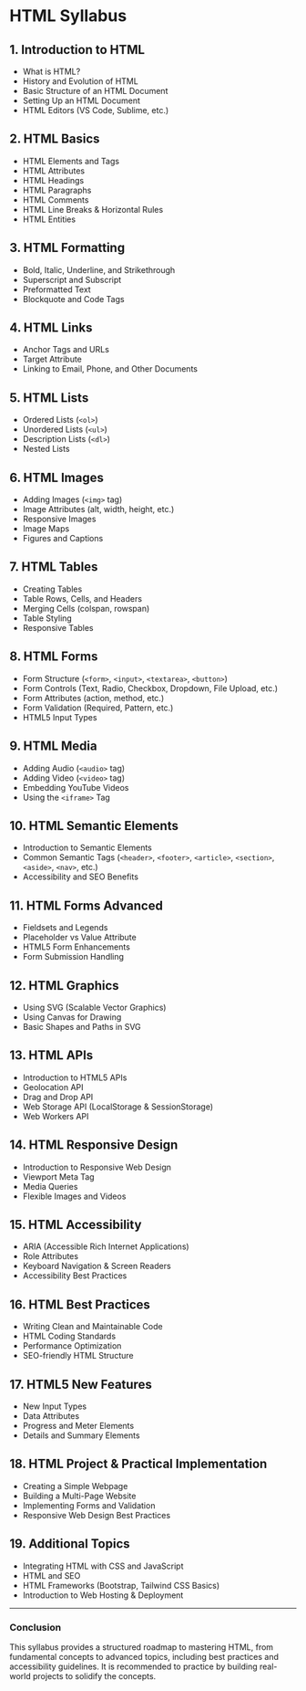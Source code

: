 # HTML Syllabus

## 1. Introduction to HTML
- What is HTML?
- History and Evolution of HTML
- Basic Structure of an HTML Document
- Setting Up an HTML Document
- HTML Editors (VS Code, Sublime, etc.)

## 2. HTML Basics
- HTML Elements and Tags
- HTML Attributes
- HTML Headings
- HTML Paragraphs
- HTML Comments
- HTML Line Breaks & Horizontal Rules
- HTML Entities

## 3. HTML Formatting
- Bold, Italic, Underline, and Strikethrough
- Superscript and Subscript
- Preformatted Text
- Blockquote and Code Tags

## 4. HTML Links
- Anchor Tags and URLs
- Target Attribute
- Linking to Email, Phone, and Other Documents

## 5. HTML Lists
- Ordered Lists (`<ol>`)
- Unordered Lists (`<ul>`)
- Description Lists (`<dl>`)
- Nested Lists

## 6. HTML Images
- Adding Images (`<img>` tag)
- Image Attributes (alt, width, height, etc.)
- Responsive Images
- Image Maps
- Figures and Captions

## 7. HTML Tables
- Creating Tables
- Table Rows, Cells, and Headers
- Merging Cells (colspan, rowspan)
- Table Styling
- Responsive Tables

## 8. HTML Forms
- Form Structure (`<form>`, `<input>`, `<textarea>`, `<button>`)
- Form Controls (Text, Radio, Checkbox, Dropdown, File Upload, etc.)
- Form Attributes (action, method, etc.)
- Form Validation (Required, Pattern, etc.)
- HTML5 Input Types

## 9. HTML Media
- Adding Audio (`<audio>` tag)
- Adding Video (`<video>` tag)
- Embedding YouTube Videos
- Using the `<iframe>` Tag

## 10. HTML Semantic Elements
- Introduction to Semantic Elements
- Common Semantic Tags (`<header>`, `<footer>`, `<article>`, `<section>`, `<aside>`, `<nav>`, etc.)
- Accessibility and SEO Benefits

## 11. HTML Forms Advanced
- Fieldsets and Legends
- Placeholder vs Value Attribute
- HTML5 Form Enhancements
- Form Submission Handling

## 12. HTML Graphics
- Using SVG (Scalable Vector Graphics)
- Using Canvas for Drawing
- Basic Shapes and Paths in SVG

## 13. HTML APIs
- Introduction to HTML5 APIs
- Geolocation API
- Drag and Drop API
- Web Storage API (LocalStorage & SessionStorage)
- Web Workers API

## 14. HTML Responsive Design
- Introduction to Responsive Web Design
- Viewport Meta Tag
- Media Queries
- Flexible Images and Videos

## 15. HTML Accessibility
- ARIA (Accessible Rich Internet Applications)
- Role Attributes
- Keyboard Navigation & Screen Readers
- Accessibility Best Practices

## 16. HTML Best Practices
- Writing Clean and Maintainable Code
- HTML Coding Standards
- Performance Optimization
- SEO-friendly HTML Structure

## 17. HTML5 New Features
- New Input Types
- Data Attributes
- Progress and Meter Elements
- Details and Summary Elements

## 18. HTML Project & Practical Implementation
- Creating a Simple Webpage
- Building a Multi-Page Website
- Implementing Forms and Validation
- Responsive Web Design Best Practices

## 19. Additional Topics
- Integrating HTML with CSS and JavaScript
- HTML and SEO
- HTML Frameworks (Bootstrap, Tailwind CSS Basics)
- Introduction to Web Hosting & Deployment

---
### Conclusion
This syllabus provides a structured roadmap to mastering HTML, from fundamental concepts to advanced topics, including best practices and accessibility guidelines. It is recommended to practice by building real-world projects to solidify the concepts.
